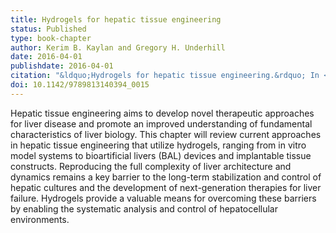 ```yaml
---
title: Hydrogels for hepatic tissue engineering
status: Published
type: book-chapter
author: Kerim B. Kaylan and Gregory H. Underhill
date: 2016-04-01
publishdate: 2016-04-01
citation: "&ldquo;Hydrogels for hepatic tissue engineering.&rdquo; In <em>Gels Handbook: Fundamentals, Properties and Applications; Volume 2: Applications of Hydrogels in Regenerative Medicine</em>, edited by Mohammad R. Abidian, Umut A. Gurkan, and Faramarz Edalat. 427-62. Hackensack, NJ: World Scientific."
doi: 10.1142/9789813140394_0015
---
```

Hepatic tissue engineering aims to develop novel therapeutic approaches for liver disease and promote an improved understanding of fundamental characteristics of liver biology. This chapter will review current approaches in hepatic tissue engineering that utilize hydrogels, ranging from in vitro model systems to bioartificial livers (BAL) devices and implantable tissue constructs. Reproducing the full complexity of liver architecture and dynamics remains a key barrier to the long-term stabilization and control of hepatic cultures and the development of next-generation therapies for liver failure. Hydrogels provide a valuable means for overcoming these barriers by enabling the systematic analysis and control of hepatocellular environments.
